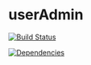 # userAdmin



[![Build Status](https://travis-ci.org/jordivila/userAdmin.svg?branch=master)](https://travis-ci.org/jordivila/userAdmin)

[![Dependencies](https://david-dm.org/jordivila/userAdmin)](https://david-dm.org/jordivila/userAdmin)


